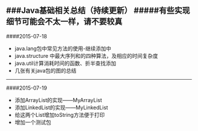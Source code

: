 ###**Java基础相关总结（持续更新）**
#####有些实现细节可能会不太一样，请不要较真
---
####2015-07-18

- java.lang包中常见方法的使用-继续添加中
- java.structure 中最大序列和的四种算法，及相应的时间复杂度
- java.util计算消耗时间的函数、折半查找添加
- 几张有关java包的图的总结

---
####2015-07-19

- 添加ArrayList的实现——MyArrayList
- 添加LinkedList的实现——MyLinkedList
- 给这两个List增加toString方法便于打印
- 增加一个测试包
